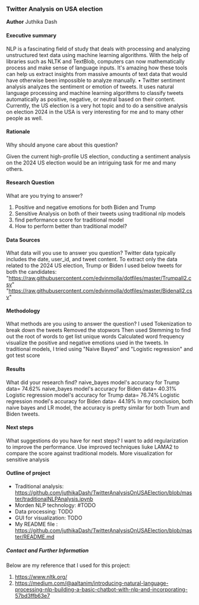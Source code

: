 ### Twitter Analysis on USA election

**Author**
Juthika Dash
#### Executive summary
 NLP is a fascinating field of study that deals with processing and analyzing unstructured text data using machine learning algorithms. With the help of libraries such as NLTK and TextBlob, computers can now mathematically process and make sense of language inputs. It's amazing how these tools can help us extract insights from massive amounts of text data that would have otherwise been impossible to analyze manually.
 •	Twitter sentiment analysis analyzes the sentiment or emotion of tweets. It uses natural language processing and machine learning algorithms to classify tweets automatically as positive, negative, or neutral based on their content.  Currently, the US election is a very hot topic and to do a sensitive analysis on election 2024 in the USA is very interesting for me and to many other people as well. 

#### Rationale
Why should anyone care about this question?

Given the current high-profile US election, conducting a sentiment analysis on the 2024 US election would be an intriguing task for me and many others.

#### Research Question
What are you trying to answer?
1. Positive and negative emotions for both Biden and Trump
2. Sensitive Analysis on both of their tweets using traditional nlp models
4. find performance score for traditional model 
3. How to perform better than traditional model?

#### Data Sources
What data will you use to answer you question?
Twitter data typically includes the date, user_id, and tweet content. To extract only the data related to the 2024 US election, Trump or Biden
I used below tweets for both the candidates:
 "https://raw.githubusercontent.com/edvinmolla/dotfiles/master/Trumpall2.csv"
 "https://raw.githubusercontent.com/edvinmolla/dotfiles/master/Bidenall2.csv"

#### Methodology
What methods are you using to answer the question?
I used Tokenization to break down the tweets
Removed the stopwors
Then used Stemming to find out the root of words to get list unique words
Calculated word frequency
visualize the positive and negative emotions used in the tweets. 
In traditional models, I tried using "Naive Bayed" and "Logistic regression" and got test score

#### Results
What did your research find?
naive_bayes model's accuracy  for Trump data= 74.62%
naive_bayes model's accuracy  for Biden data= 40.31%
Logistic regression model's accuracy  for Trump data= 76.74%
Logistic regression model's accuracy  for Biden data= 44.19%
In my conclusion, both naive bayes and LR model, the accuracy is pretty similar for both Trum and Biden tweets. 

#### Next steps
What suggestions do you have for next steps?
I want to add regularization to improve the performance. 
Use improved techniques liuke LAMA2 to compare the score against traditional models. 
More visualization for sensitive analysis

#### Outline of project

- Traditional analysis: https://github.com/juthikaDash/TwitterAnalysisOnUSAElection/blob/master/traditionalNLPAnalysis.ipynb
- Morden NLP technology: #TODO
- Data processing: TODO
- GUI for visualization: TODO
- My README file : https://github.com/juthikaDash/TwitterAnalysisOnUSAElection/blob/master/README.md


##### Contact and Further Information
Below are my reference that I used for this project:
1. https://www.nltk.org/
2. https://medium.com/@aaltanim/introducing-natural-language-processing-nlp-building-a-basic-chatbot-with-nlp-and-incorporating-57bd3ffb63e7
